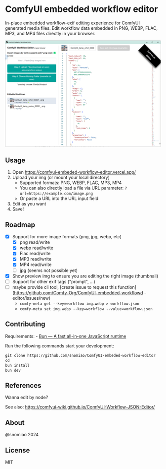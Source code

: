 # ComfyUI embedded workflow editor

In-place embedded workflow-exif editing experience for ComfyUI generated media files. Edit workflow data embedded in PNG, WEBP, FLAC, MP3, and MP4 files directly in your browser.

![screenshot](docs/screenshot.png)

## Usage

1. Open https://comfyui-embeded-workflow-editor.vercel.app/
2. Upload your img (or mount your local directory)
   - Supported formats: PNG, WEBP, FLAC, MP3, MP4
   - You can also directly load a file via URL parameter: `?url=https://example.com/image.png`
   - Or paste a URL into the URL input field
3. Edit as you want
4. Save!

## Roadmap

- [x] Support for more image formats (png, jpg, webp, etc)
  - [x] png read/write
  - [x] webp read/write
  - [x] Flac read/write
  - [x] MP3 read/write
  - [x] MP4 read/write
  - [ ] jpg (seems not possible yet)
- [x] Show preview img to ensure you are editing the right image (thumbnail)
- [ ] Support for other exif tags ("prompt", ...)
- [ ] maybe provide cli tool, [create issue to request this function](https://github.com/Comfy-Org/ComfyUI-embedded-workflowd -editor/issues/new)
  - `comfy-meta get --key=workflow img.webp > workflow.json`
  - `comfy-meta set img.webp --key=workflow --value=workflow.json`

## Contributing

Requirements: - [Bun — A fast all-in-one JavaScript runtime](https://bun.sh/)

Run the following commands start your development:

```
git clone https://github.com/snomiao/ComfyUI-embeded-workflow-editor
cd
bun install
bun dev
```

## References

Wanna edit by node?

See also: https://comfyui-wiki.github.io/ComfyUI-Workflow-JSON-Editor/

## About

@snomiao 2024

## License

MIT
